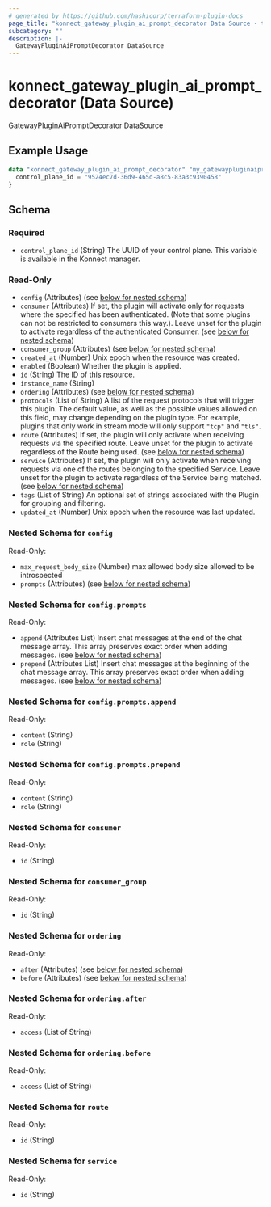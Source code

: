 ```yaml
---
# generated by https://github.com/hashicorp/terraform-plugin-docs
page_title: "konnect_gateway_plugin_ai_prompt_decorator Data Source - terraform-provider-konnect"
subcategory: ""
description: |-
  GatewayPluginAiPromptDecorator DataSource
---
```


# konnect_gateway_plugin_ai_prompt_decorator (Data Source)

GatewayPluginAiPromptDecorator DataSource

## Example Usage

```terraform
data "konnect_gateway_plugin_ai_prompt_decorator" "my_gatewaypluginaipromptdecorator" {
  control_plane_id = "9524ec7d-36d9-465d-a8c5-83a3c9390458"
}
```

<!-- schema generated by tfplugindocs -->
## Schema

### Required

- `control_plane_id` (String) The UUID of your control plane. This variable is available in the Konnect manager.

### Read-Only

- `config` (Attributes) (see [below for nested schema](#nestedatt--config))
- `consumer` (Attributes) If set, the plugin will activate only for requests where the specified has been authenticated. (Note that some plugins can not be restricted to consumers this way.). Leave unset for the plugin to activate regardless of the authenticated Consumer. (see [below for nested schema](#nestedatt--consumer))
- `consumer_group` (Attributes) (see [below for nested schema](#nestedatt--consumer_group))
- `created_at` (Number) Unix epoch when the resource was created.
- `enabled` (Boolean) Whether the plugin is applied.
- `id` (String) The ID of this resource.
- `instance_name` (String)
- `ordering` (Attributes) (see [below for nested schema](#nestedatt--ordering))
- `protocols` (List of String) A list of the request protocols that will trigger this plugin. The default value, as well as the possible values allowed on this field, may change depending on the plugin type. For example, plugins that only work in stream mode will only support `"tcp"` and `"tls"`.
- `route` (Attributes) If set, the plugin will only activate when receiving requests via the specified route. Leave unset for the plugin to activate regardless of the Route being used. (see [below for nested schema](#nestedatt--route))
- `service` (Attributes) If set, the plugin will only activate when receiving requests via one of the routes belonging to the specified Service. Leave unset for the plugin to activate regardless of the Service being matched. (see [below for nested schema](#nestedatt--service))
- `tags` (List of String) An optional set of strings associated with the Plugin for grouping and filtering.
- `updated_at` (Number) Unix epoch when the resource was last updated.

<a id="nestedatt--config"></a>
### Nested Schema for `config`

Read-Only:

- `max_request_body_size` (Number) max allowed body size allowed to be introspected
- `prompts` (Attributes) (see [below for nested schema](#nestedatt--config--prompts))

<a id="nestedatt--config--prompts"></a>
### Nested Schema for `config.prompts`

Read-Only:

- `append` (Attributes List) Insert chat messages at the end of the chat message array. This array preserves exact order when adding messages. (see [below for nested schema](#nestedatt--config--prompts--append))
- `prepend` (Attributes List) Insert chat messages at the beginning of the chat message array. This array preserves exact order when adding messages. (see [below for nested schema](#nestedatt--config--prompts--prepend))

<a id="nestedatt--config--prompts--append"></a>
### Nested Schema for `config.prompts.append`

Read-Only:

- `content` (String)
- `role` (String)


<a id="nestedatt--config--prompts--prepend"></a>
### Nested Schema for `config.prompts.prepend`

Read-Only:

- `content` (String)
- `role` (String)




<a id="nestedatt--consumer"></a>
### Nested Schema for `consumer`

Read-Only:

- `id` (String)


<a id="nestedatt--consumer_group"></a>
### Nested Schema for `consumer_group`

Read-Only:

- `id` (String)


<a id="nestedatt--ordering"></a>
### Nested Schema for `ordering`

Read-Only:

- `after` (Attributes) (see [below for nested schema](#nestedatt--ordering--after))
- `before` (Attributes) (see [below for nested schema](#nestedatt--ordering--before))

<a id="nestedatt--ordering--after"></a>
### Nested Schema for `ordering.after`

Read-Only:

- `access` (List of String)


<a id="nestedatt--ordering--before"></a>
### Nested Schema for `ordering.before`

Read-Only:

- `access` (List of String)



<a id="nestedatt--route"></a>
### Nested Schema for `route`

Read-Only:

- `id` (String)


<a id="nestedatt--service"></a>
### Nested Schema for `service`

Read-Only:

- `id` (String)
